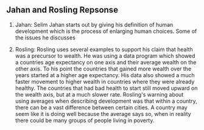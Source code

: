 ## Jahan and Rosling Repsonse 

1. Jahan: Selim Jahan starts out by giving his definition of human development which is the process of enlarging human choices. Some of the issues he discusses 

2. Rosling: Rosling uses several examples to support his claim that health was a precursor to wealth. He was using a data program which showed a countries age expectancy on one axis and their average wealth on the other axis. To his point the countries that gained more wealth over the years started at a higher age expectancy. His data also showed a much faster movement to higher wealth in countries where they were already healthy. The countries that had bad health to start still moved upward on the wealth axis, but at a much slower rate. Rosling's warning about using averages when describing development was that within a country, there can be a vast difference between certain cities. A country may seem like it is doing well because the average says so, when in reality there could be many groups of people living in poverty.
